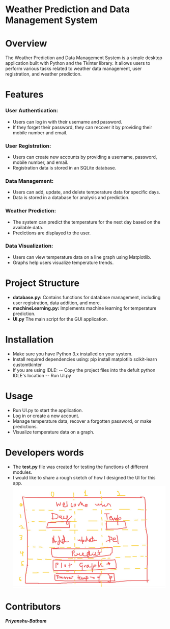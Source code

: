 # **Weather Prediction and Data Management System**
# Overview
The Weather Prediction and Data Management System is a simple desktop application built with Python and the Tkinter library. It allows users to perform various tasks related to weather data management, user registration, and weather prediction.



# Features

### User Authentication:

- Users can log in with their username and password.
- If they forget their password, they can recover it by providing their mobile number and email.

### User Registration:

- Users can create new accounts by providing a username, password, mobile number, and email.
- Registration data is stored in an SQLite database.

### Data Management:

- Users can add, update, and delete temperature data for specific days.
- Data is stored in a database for analysis and prediction.

### Weather Prediction:

- The system can predict the temperature for the next day based on the available data.
- Predictions are displayed to the user.

### Data Visualization:

- Users can view temperature data on a line graph using Matplotlib.
- Graphs help users visualize temperature trends.

# Project Structure

- **database.py:** Contains functions for database management, including user registration, data addition, and more.
- **machineLearning.py:** Implements machine learning for temperature prediction.
- **UI.py** The main script for the GUI application.

# Installation
- Make sure you have Python 3.x installed on your system.
- Install required dependencies using: pip install matplotlib scikit-learn customtkinter
- If you are using IDLE:
-- Copy the project files into the defult python IDLE's location
-- Run UI.py

# Usage
- Run UI.py to start the application.
- Log in or create a new account.
- Manage temperature data, recover a forgotten password, or make predictions.
- Visualize temperature data on a graph.

# Developers words
- The **test.py** file was created for testing the functions of different modules.
- I would like to share a rough sketch of how I designed the UI for this app.
![UI](./asset/UI.jpg)

# Contributors
#### *Priyanshu-Batham*